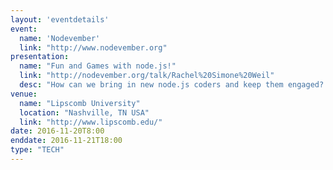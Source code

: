 ```yaml
---
layout: 'eventdetails'
event: 
  name: 'Nodevember'
  link: "http://www.nodevember.org"
presentation:
  name: "Fun and Games with node.js!"
  link: "http://nodevember.org/talk/Rachel%20Simone%20Weil"
  desc: "How can we bring in new node.js coders and keep them engaged? With fun and games, of course! Rachel Weil will describe how to use node.js in developing games, toys, and web apps to inspire new coders. Weil's node projects include a Twitter client for the NES and a 'Deal with It' meme-generating app."
venue: 
  name: "Lipscomb University"
  location: "Nashville, TN USA"
  link: "http://www.lipscomb.edu/"
date: 2016-11-20T8:00
enddate: 2016-11-21T18:00
type: "TECH"
---
```


   